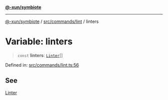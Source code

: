 [**@-xun/symbiote**](../../../../README.md)

***

[@-xun/symbiote](../../../../README.md) / [src/commands/lint](../README.md) / linters

# Variable: linters

> `const` **linters**: [`Linter`](../enumerations/Linter.md)[]

Defined in: [src/commands/lint.ts:56](https://github.com/Xunnamius/symbiote/blob/5a6b8fdd6bad1753f065e8a0fabc20b629cd4120/src/commands/lint.ts#L56)

## See

[Linter](../enumerations/Linter.md)
